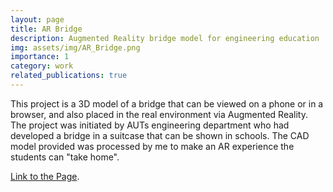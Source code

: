 ```yaml
---
layout: page
title: AR Bridge
description: Augmented Reality bridge model for engineering education
img: assets/img/AR_Bridge.png
importance: 1
category: work
related_publications: true
---
```


This project is a 3D model of a bridge that can be viewed on a phone or in a browser, and also placed in the real environment via Augmented Reality.
The project was initiated by AUTs engineering department who had developed a bridge in a suitcase that can be shown in schools. 
The CAD model provided was processed by me to make an AR experience the students can "take home".

<a href="https://stefanmarks.github.io/assets/html/bridge/">Link to the Page</a>.
